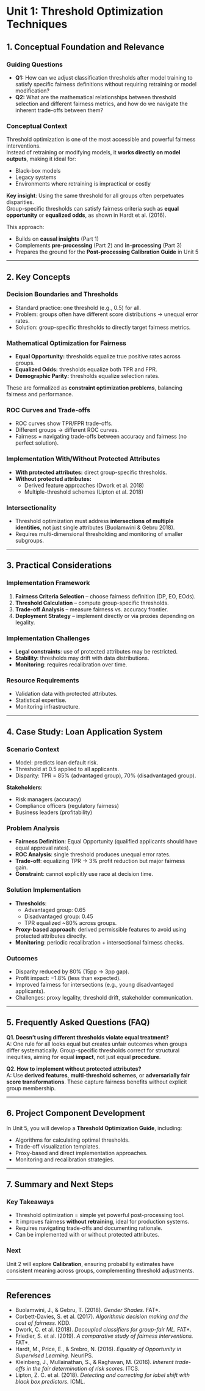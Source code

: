 # Unit 1: Threshold Optimization Techniques

## 1. Conceptual Foundation and Relevance

### Guiding Questions
- **Q1:** How can we adjust classification thresholds after model training to satisfy specific fairness definitions without requiring retraining or model modification?  
- **Q2:** What are the mathematical relationships between threshold selection and different fairness metrics, and how do we navigate the inherent trade-offs between them?  

### Conceptual Context
Threshold optimization is one of the most accessible and powerful fairness interventions.  
Instead of retraining or modifying models, it **works directly on model outputs**, making it ideal for:
- Black-box models  
- Legacy systems  
- Environments where retraining is impractical or costly  

**Key insight**: Using the same threshold for all groups often perpetuates disparities.  
Group-specific thresholds can satisfy fairness criteria such as **equal opportunity** or **equalized odds**, as shown in Hardt et al. (2016).  

This approach:
- Builds on **causal insights** (Part 1)  
- Complements **pre-processing** (Part 2) and **in-processing** (Part 3)  
- Prepares the ground for the **Post-processing Calibration Guide** in Unit 5  

---

## 2. Key Concepts

### Decision Boundaries and Thresholds
- Standard practice: one threshold (e.g., 0.5) for all.  
- Problem: groups often have different score distributions → unequal error rates.  
- Solution: group-specific thresholds to directly target fairness metrics.

### Mathematical Optimization for Fairness
- **Equal Opportunity:** thresholds equalize true positive rates across groups.  
- **Equalized Odds:** thresholds equalize both TPR and FPR.  
- **Demographic Parity:** thresholds equalize selection rates.  

These are formalized as **constraint optimization problems**, balancing fairness and performance.

### ROC Curves and Trade-offs
- ROC curves show TPR/FPR trade-offs.  
- Different groups → different ROC curves.  
- Fairness = navigating trade-offs between accuracy and fairness (no perfect solution).  

### Implementation With/Without Protected Attributes
- **With protected attributes:** direct group-specific thresholds.  
- **Without protected attributes:**  
  - Derived feature approaches (Dwork et al. 2018)  
  - Multiple-threshold schemes (Lipton et al. 2018)  

### Intersectionality
- Threshold optimization must address **intersections of multiple identities**, not just single attributes (Buolamwini & Gebru 2018).  
- Requires multi-dimensional thresholding and monitoring of smaller subgroups.

---

## 3. Practical Considerations

### Implementation Framework
1. **Fairness Criteria Selection** – choose fairness definition (DP, EO, EOds).  
2. **Threshold Calculation** – compute group-specific thresholds.  
3. **Trade-off Analysis** – measure fairness vs. accuracy frontier.  
4. **Deployment Strategy** – implement directly or via proxies depending on legality.  

### Implementation Challenges
- **Legal constraints**: use of protected attributes may be restricted.  
- **Stability**: thresholds may drift with data distributions.  
- **Monitoring**: requires recalibration over time.  

### Resource Requirements
- Validation data with protected attributes.  
- Statistical expertise.  
- Monitoring infrastructure.  

---

## 4. Case Study: Loan Application System

### Scenario Context
- Model: predicts loan default risk.  
- Threshold at 0.5 applied to all applicants.  
- Disparity: TPR = 85% (advantaged group), 70% (disadvantaged group).  

**Stakeholders**:  
- Risk managers (accuracy)  
- Compliance officers (regulatory fairness)  
- Business leaders (profitability)  

### Problem Analysis
- **Fairness Definition**: Equal Opportunity (qualified applicants should have equal approval rates).  
- **ROC Analysis**: single threshold produces unequal error rates.  
- **Trade-off**: equalizing TPR → 3% profit reduction but major fairness gain.  
- **Constraint**: cannot explicitly use race at decision time.  

### Solution Implementation
- **Thresholds**:  
  - Advantaged group: 0.65  
  - Disadvantaged group: 0.45  
  - TPR equalized ~80% across groups.  
- **Proxy-based approach**: derived permissible features to avoid using protected attributes directly.  
- **Monitoring**: periodic recalibration + intersectional fairness checks.  

### Outcomes
- Disparity reduced by 80% (15pp → 3pp gap).  
- Profit impact: −1.8% (less than expected).  
- Improved fairness for intersections (e.g., young disadvantaged applicants).  
- Challenges: proxy legality, threshold drift, stakeholder communication.  

---

## 5. Frequently Asked Questions (FAQ)

**Q1. Doesn’t using different thresholds violate equal treatment?**  
A: One rule for all looks equal but creates unfair outcomes when groups differ systematically. Group-specific thresholds correct for structural inequities, aiming for equal **impact**, not just equal **procedure**.

**Q2. How to implement without protected attributes?**  
A: Use **derived features**, **multi-threshold schemes**, or **adversarially fair score transformations**. These capture fairness benefits without explicit group membership.

---

## 6. Project Component Development

In Unit 5, you will develop a **Threshold Optimization Guide**, including:  
- Algorithms for calculating optimal thresholds.  
- Trade-off visualization templates.  
- Proxy-based and direct implementation approaches.  
- Monitoring and recalibration strategies.  

---

## 7. Summary and Next Steps

### Key Takeaways
- Threshold optimization = simple yet powerful post-processing tool.  
- It improves fairness **without retraining**, ideal for production systems.  
- Requires navigating trade-offs and documenting rationale.  
- Can be implemented with or without protected attributes.  

### Next
Unit 2 will explore **Calibration**, ensuring probability estimates have consistent meaning across groups, complementing threshold adjustments.  

---

## References
- Buolamwini, J., & Gebru, T. (2018). *Gender Shades.* FAT*.  
- Corbett-Davies, S. et al. (2017). *Algorithmic decision making and the cost of fairness.* KDD.  
- Dwork, C. et al. (2018). *Decoupled classifiers for group-fair ML.* FAT*.  
- Friedler, S. et al. (2019). *A comparative study of fairness interventions.* FAT*.  
- Hardt, M., Price, E., & Srebro, N. (2016). *Equality of Opportunity in Supervised Learning.* NeurIPS.  
- Kleinberg, J., Mullainathan, S., & Raghavan, M. (2016). *Inherent trade-offs in the fair determination of risk scores.* ITCS.  
- Lipton, Z. C. et al. (2018). *Detecting and correcting for label shift with black box predictors.* ICML.  
